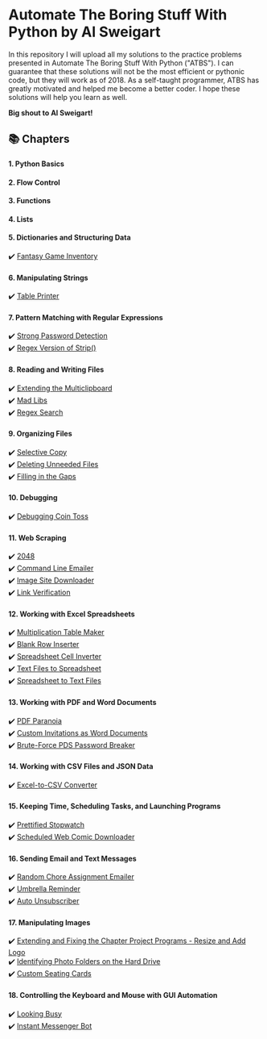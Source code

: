 # Automate The Boring Stuff With Python by Al Sweigart

In this repository I will upload all my solutions to the practice problems presented in Automate The Boring Stuff With Python ("ATBS"). I can guarantee that these solutions will not be the most efficient or pythonic code, but they will work as of 2018. As a self-taught programmer, ATBS has greatly motivated and helped me become a better coder. I hope these solutions will help you learn as well. 

**Big shout to Al Sweigart!**
  
## :books: Chapters
#### 1. Python Basics
#### 2. Flow Control
#### 3. Functions
#### 4. Lists
#### 5. Dictionaries and Structuring Data
:heavy_check_mark: [Fantasy Game Inventory](https://github.com/xMNG/Automate-The-Boring-Stuff-With-Python/blob/master/Chapter%2005%20-%20Dictionaries%20and%20Structuring%20Data/inventory.py)  
#### 6. Manipulating Strings
:heavy_check_mark: [Table Printer](https://github.com/xMNG/Automate-The-Boring-Stuff-With-Python/blob/master/Chapter%2006%20-%20Manipulating%20Strings/table_printer.py)  
#### 7. Pattern Matching with Regular Expressions
:heavy_check_mark: [Strong Password Detection](https://github.com/xMNG/Automate-The-Boring-Stuff-With-Python/blob/master/Chapter%2007%20-%20Pattern%20Matching%20with%20Regular%20Expressions/strong_password_detection.py)  
:heavy_check_mark: [Regex Version of Strip()](https://github.com/xMNG/Automate-The-Boring-Stuff-With-Python/blob/master/Chapter%2007%20-%20Pattern%20Matching%20with%20Regular%20Expressions/regex_version_of_strip.py)  
#### 8. Reading and Writing Files
:heavy_check_mark: [Extending the Multiclipboard](https://github.com/xMNG/Automate-The-Boring-Stuff-With-Python/blob/master/Chapter%2008%20-%20Reading%20and%20Writing%20Files/mcb.pyw)  
:heavy_check_mark: [Mad Libs](https://github.com/xMNG/Automate-The-Boring-Stuff-With-Python/blob/master/Chapter%2008%20-%20Reading%20and%20Writing%20Files/mad_libs.py)  
:heavy_check_mark: [Regex Search](https://github.com/xMNG/Automate-The-Boring-Stuff-With-Python/blob/master/Chapter%2008%20-%20Reading%20and%20Writing%20Files/regex_search.py) 
#### 9. Organizing Files
:heavy_check_mark: [Selective Copy](https://github.com/xMNG/Automate-The-Boring-Stuff-With-Python/blob/master/Chapter%2009%20-%20Organizing%20Files/selective_copy.py)  
:heavy_check_mark: [Deleting Unneeded Files](https://github.com/xMNG/Automate-The-Boring-Stuff-With-Python/blob/master/Chapter%2009%20-%20Organizing%20Files/delete_uneeded_files.py)  
:heavy_check_mark: [Filling in the Gaps](https://github.com/xMNG/Automate-The-Boring-Stuff-With-Python/blob/master/Chapter%2009%20-%20Organizing%20Files/filling_in_the_gaps.py)  
#### 10. Debugging
:heavy_check_mark: [Debugging Coin Toss](https://github.com/xMNG/Automate-The-Boring-Stuff-With-Python/blob/master/Chapter%2010%20-%20Debugging/debugging_coin_toss.py)  
#### 11. Web Scraping
:heavy_check_mark: [2048](https://github.com/xMNG/Automate-The-Boring-Stuff-With-Python/blob/master/Chapter%2011%20-%20Web%20Scraping/2048.py)  
:heavy_check_mark: [Command Line Emailer](https://github.com/xMNG/Automate-The-Boring-Stuff-With-Python/blob/master/Chapter%2011%20-%20Web%20Scraping/command_line_emailer.py)  
:heavy_check_mark: [Image Site Downloader](https://github.com/xMNG/Automate-The-Boring-Stuff-With-Python/blob/master/Chapter%2011%20-%20Web%20Scraping/image_site_downloader.py)  
:heavy_check_mark: [Link Verification](https://github.com/xMNG/Automate-The-Boring-Stuff-With-Python/blob/master/Chapter%2011%20-%20Web%20Scraping/link_verification.py)  
#### 12. Working with Excel Spreadsheets
:heavy_check_mark: [Multiplication Table Maker](https://github.com/xMNG/Automate-The-Boring-Stuff-With-Python/blob/master/Chapter%2012%20-%20Working%20with%20Excel%20Spreadsheets/multiplication_table_maker.py)  
:heavy_check_mark: [Blank Row Inserter](https://github.com/xMNG/Automate-The-Boring-Stuff-With-Python/blob/master/Chapter%2012%20-%20Working%20with%20Excel%20Spreadsheets/blank_row_inserter.py)  
:heavy_check_mark: [Spreadsheet Cell Inverter](https://github.com/xMNG/Automate-The-Boring-Stuff-With-Python/blob/master/Chapter%2012%20-%20Working%20with%20Excel%20Spreadsheets/spreadsheet_cell_inverter.py)  
:heavy_check_mark: [Text Files to Spreadsheet](https://github.com/xMNG/Automate-The-Boring-Stuff-With-Python/blob/master/Chapter%2012%20-%20Working%20with%20Excel%20Spreadsheets/text_files_to_spreadsheet.py)  
:heavy_check_mark: [Spreadsheet to Text Files](https://github.com/xMNG/Automate-The-Boring-Stuff-With-Python/blob/master/Chapter%2012%20-%20Working%20with%20Excel%20Spreadsheets/spreadsheet_to_text_files.py)  
#### 13. Working with PDF and Word Documents
:heavy_check_mark: [PDF Paranoia](https://github.com/xMNG/Automate-The-Boring-Stuff-With-Python/blob/master/Chapter%2013%20-%20Working%20with%20PDF%20and%20Word%20Documents/pdf_paranoia.py)  
:heavy_check_mark: [Custom Invitations as Word Documents](https://github.com/xMNG/Automate-The-Boring-Stuff-With-Python/blob/master/Chapter%2013%20-%20Working%20with%20PDF%20and%20Word%20Documents/custom_word_invites.py)  
:heavy_check_mark: [Brute-Force PDS Password Breaker](https://github.com/xMNG/Automate-The-Boring-Stuff-With-Python/blob/master/Chapter%2013%20-%20Working%20with%20PDF%20and%20Word%20Documents/brute_force_pdf_breaker.py)  
#### 14. Working with CSV Files and JSON Data  
:heavy_check_mark: [Excel-to-CSV Converter](https://github.com/xMNG/Automate-The-Boring-Stuff-With-Python/blob/master/Chapter%2014%20-%20Working%20with%20CSV%20Files%20and%20JSON%20Data/excel_to_csv.py)  
#### 15. Keeping Time, Scheduling Tasks, and Launching Programs
:heavy_check_mark: [Prettified Stopwatch](https://github.com/xMNG/Automate-The-Boring-Stuff-With-Python/blob/master/Chapter%2015%20-%20Keeping%20Time%2C%20Scheduling%20Tasks%2C%20and%20Launching/prettified_stopwatch.py)  
:heavy_check_mark: [Scheduled Web Comic Downloader](https://github.com/xMNG/Automate-The-Boring-Stuff-With-Python/blob/master/Chapter%2015%20-%20Keeping%20Time%2C%20Scheduling%20Tasks%2C%20and%20Launching/multi_comic_update_downloader.py)  
#### 16. Sending Email and Text Messages
:heavy_check_mark: [Random Chore Assignment Emailer](https://github.com/xMNG/Automate-The-Boring-Stuff-With-Python/blob/master/Chapter%2016%20-%20Sending%20Email%20and%20Text%20Messages/random_chore_assignment_emailer.py)  
:heavy_check_mark: [Umbrella Reminder](https://github.com/xMNG/Automate-The-Boring-Stuff-With-Python/blob/master/Chapter%2016%20-%20Sending%20Email%20and%20Text%20Messages/umbrella_reminder.py)  
:heavy_check_mark: [Auto Unsubscriber](https://github.com/xMNG/Automate-The-Boring-Stuff-With-Python/blob/master/Chapter%2016%20-%20Sending%20Email%20and%20Text%20Messages/auto_unsubcriber.py)  
#### 17. Manipulating Images  
:heavy_check_mark: [Extending and Fixing the Chapter Project Programs - Resize and Add Logo](https://github.com/ng-michael/Automate-The-Boring-Stuff-With-Python/blob/master/Chapter%2017%20-%20%20Manipulating%20Images/resize_and_add_logo.py)  
:heavy_check_mark: [Identifying Photo Folders on the Hard Drive](https://github.com/ng-michael/Automate-The-Boring-Stuff-With-Python/blob/master/Chapter%2017%20-%20%20Manipulating%20Images/photo_file_finder.py)  
:heavy_check_mark: [Custom Seating Cards](https://github.com/ng-michael/Automate-The-Boring-Stuff-With-Python/blob/master/Chapter%2017%20-%20%20Manipulating%20Images/custom_seating_cards.py)  
#### 18. Controlling the Keyboard and Mouse with GUI Automation  
:heavy_check_mark: [Looking Busy](https://github.com/xMNG/Automate-The-Boring-Stuff-With-Python/blob/master/Chapter%2018%20-%20Controlling%20the%20Keyboard%20and%20Mouse%20with%20GUI%20Automation/looking_busy.py)  
:heavy_check_mark: [Instant Messenger Bot](https://github.com/xMNG/Automate-The-Boring-Stuff-With-Python/blob/master/Chapter%2018%20-%20Controlling%20the%20Keyboard%20and%20Mouse%20with%20GUI%20Automation/instant_messenger_bot.py)